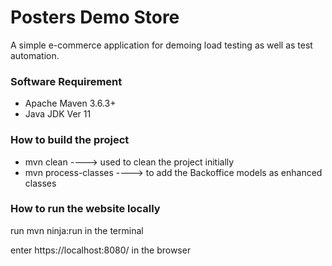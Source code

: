 Posters Demo Store
==================

A simple e-commerce application for demoing load testing as well as test automation.

### Software Requirement

- Apache Maven 3.6.3+ 
- Java JDK Ver 11

### How to build the project

- mvn clean ----> used to clean the project initially
- mvn process-classes ----> to add the Backoffice models as enhanced classes 

### How to run the website locally

run mvn ninja:run in the terminal

enter https://localhost:8080/ in the browser


